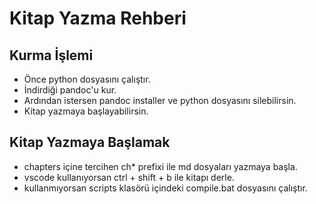 # Kitap Yazma Rehberi

## Kurma İşlemi

- Önce python dosyasını çalıştır.
- İndirdiği pandoc'u kur.
- Ardından istersen pandoc installer ve python dosyasını silebilirsin.
- Kitap yazmaya başlayabilirsin.

## Kitap Yazmaya Başlamak

- chapters içine tercihen ch* prefixi ile md dosyaları yazmaya başla.
- vscode kullanıyorsan ctrl + shift + b ile kitapı derle.
- kullanmıyorsan scripts klasörü içindeki compile.bat dosyasını çalıştır.
